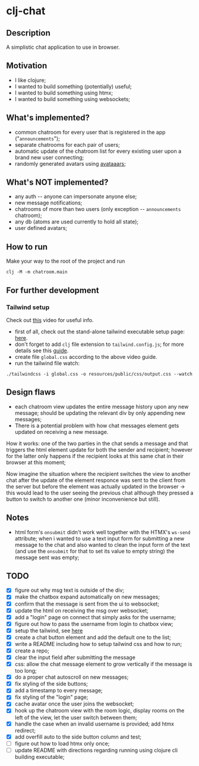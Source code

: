 # clj-chat

## Description
A simplistic chat application to use in browser.

## Motivation
- I like clojure;
- I wanted to build something (potentially) useful;
- I wanted to build something using htmx;
- I wanted to build something using websockets;

## What's implemented?
- common chatroom for every user that is registered in the app ("`announcements`");
- separate chatrooms for each pair of users;
- automatic update of the chatroom list for every existing user upon a brand
new user connecting;
- randomly generated avatars using [avataaars](https://getavataaars.com/);

## What's NOT implemented?
- any auth -- anyone can impersonate anyone else;
- new message notifications;
- chatrooms of more than two users (only exception -- `announcements` chatroom);
- any db (atoms are used currently to hold all state);
- user defined avatars;

## How to run
Make your way to the root of the project and run
```
clj -M -m chatroom.main
```

## For further development
### Tailwind setup
Check out [this](https://youtu.be/V-dBmuRsW6w?si=1vh9GLk_zo9BH2Wv) video for useful info.
- first of all, check out the stand-alone tailwind executable setup page:
[here](https://tailwindcss.com/blog/standalone-cli).
- don't forget to add `clj` file extension to `tailwind.config.js`; for more
details see this [guide](https://youtu.be/V-dBmuRsW6w?si=tNI89NMQvHnJAfg0&t=1954).
- create file `global.css` according to the above video guide.
- run the tailwind file watch:
```
./tailwindcss -i global.css -o resources/public/css/output.css --watch
```

## Design flaws
- each chatroom view updates the entire message history upon any new message;
should be updating the relevant div by only appending new messages;
- There is a potential problem with how chat messages element gets updated on
receiving a new message.

How it works: one of the two parties in the chat sends a message and that
triggers the html element update for both the sender and recipient;
however for the latter only happens if the recipient looks at this same chat
in their browser at this moment;

Now imagine the situation where the recipient switches the view to another chat
after the update of the element responce was sent to the client from the server
but before the element was actually updated in the browser -> this would lead
to the user seeing the previous chat although they pressed a button to switch
to another one (minor inconvenience but still).

## Notes
- html form's `onsubmit` didn't work well together with the HTMX's `ws-send`
attribute;
when i wanted to use a text input form for submitting a new message to the chat
and also wanted to clean the input form of the text (and use the `onsubmit` for
that to set its value to empty string) the message sent was empty;

## TODO
- [x] figure out why msg text is outside of the div;
- [x] make the chatbox expand automatically on new messages;
- [x] confirm that the message is sent from the ui to websocket;
- [x] update the html on receiving the msg over websocket;
- [x] add a "login" page on connect that simply asks for the username;
- [x] figure out how to pass the username from login to chatbox view;
- [x] setup the tailwind, see [here](https://tailwindcss.com/blog/standalone-cli)
- [x] create a chat button element and add the default one to the list;
- [x] write a README including how to setup tailwind css and how to run;
- [x] create a repo;
- [x] clear the input field after submitting the message
- [x] css: allow the chat message element to grow vertically if the message is
      too long;
- [x] do a proper chat autoscroll on new messages;
- [x] fix styling of the side buttons;
- [x] add a timestamp to every message;
- [x] fix styling of the "login" page;
- [x] cache avatar once the user joins the websocket;
- [x] hook up the chatroom view with the room logic, display rooms on the
      left of the view, let the user switch between them;
- [x] handle the case when an invalid username is provided; add htmx redirect;
- [x] add overfill auto to the side button column and test;
- [ ] figure out how to load htmx only once;
- [ ] update README with directions regarding running using clojure cli
building executable;
